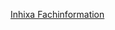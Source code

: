 [Inhixa Fachinformation](http://www.techdow.de/pdf/Inhixa%208000%20IE%2080%20mg08%20ml%20Injektionslsung.pdf)